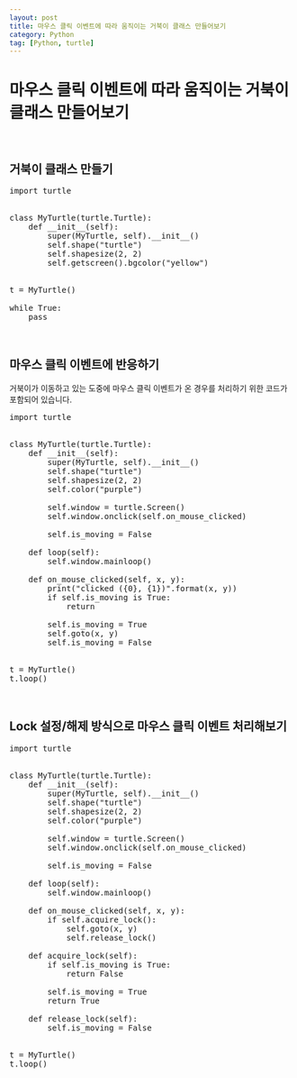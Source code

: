 ```yaml
---
layout: post
title: 마우스 클릭 이벤트에 따라 움직이는 거북이 클래스 만들어보기
category: Python
tag: [Python, turtle]
---
```

# 마우스 클릭 이벤트에 따라 움직이는 거북이 클래스 만들어보기

<br>

## 거북이 클래스 만들기

<pre class="prettyprint">
import turtle


class MyTurtle(turtle.Turtle):
    def __init__(self):
        super(MyTurtle, self).__init__()
        self.shape("turtle")
        self.shapesize(2, 2)
        self.getscreen().bgcolor("yellow")


t = MyTurtle()

while True:
    pass
</pre>

<br>

## 마우스 클릭 이벤트에 반응하기

거북이가 이동하고 있는 도중에 마우스 클릭 이벤트가 온 경우를 처리하기 위한 코드가 포함되어 있습니다.

<pre class="prettyprint">
import turtle


class MyTurtle(turtle.Turtle):
    def __init__(self):
        super(MyTurtle, self).__init__()
        self.shape("turtle")
        self.shapesize(2, 2)
        self.color("purple")

        self.window = turtle.Screen()
        self.window.onclick(self.on_mouse_clicked)

        self.is_moving = False

    def loop(self):
        self.window.mainloop()

    def on_mouse_clicked(self, x, y):
        print("clicked ({0}, {1})".format(x, y))
        if self.is_moving is True:
            return

        self.is_moving = True
        self.goto(x, y)
        self.is_moving = False


t = MyTurtle()
t.loop()
</pre>

<br>

## Lock 설정/해제 방식으로 마우스 클릭 이벤트 처리해보기

<pre class="prettyprint">
import turtle


class MyTurtle(turtle.Turtle):
    def __init__(self):
        super(MyTurtle, self).__init__()
        self.shape("turtle")
        self.shapesize(2, 2)
        self.color("purple")

        self.window = turtle.Screen()
        self.window.onclick(self.on_mouse_clicked)

        self.is_moving = False

    def loop(self):
        self.window.mainloop()

    def on_mouse_clicked(self, x, y):
        if self.acquire_lock():
            self.goto(x, y)
            self.release_lock()

    def acquire_lock(self):
        if self.is_moving is True:
            return False

        self.is_moving = True
        return True

    def release_lock(self):
        self.is_moving = False


t = MyTurtle()
t.loop()
</pre>
